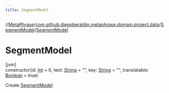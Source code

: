 ```yaml
---
title: SegmentModel
---
```

//[MetaPhrase](../../../index.html)/[com.github.diegoberaldin.metaphrase.domain.project.data](../index.html)/[SegmentModel](index.html)/[SegmentModel](-segment-model.html)



# SegmentModel



[jvm]\
constructor(id: [Int](https://kotlinlang.org/api/latest/jvm/stdlib/kotlin/-int/index.html) = 0, text: [String](https://kotlinlang.org/api/latest/jvm/stdlib/kotlin/-string/index.html) = &quot;&quot;, key: [String](https://kotlinlang.org/api/latest/jvm/stdlib/kotlin/-string/index.html) = &quot;&quot;, translatable: [Boolean](https://kotlinlang.org/api/latest/jvm/stdlib/kotlin/-boolean/index.html) = true)



Create [SegmentModel](index.html)




